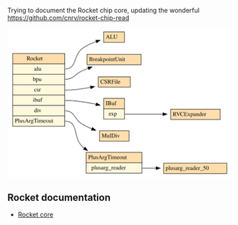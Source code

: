Trying to document the Rocket chip core, updating the wonderful https://github.com/cnrv/rocket-chip-read

![img](img/Rocket_hierarchy.dot.svg)

## Rocket documentation
- [Rocket core](rocket)
